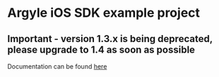 # Argyle iOS SDK example project

## Important - version 1.3.x is being deprecated, please upgrade to 1.4 as soon as possible

Documentation can be found [here](https://argyle.io/docs/argyle-link/ios-sdk-integration)
